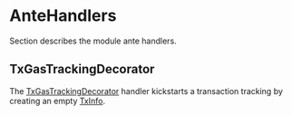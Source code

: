 <!--
order: 2
-->

# AnteHandlers

Section describes the module ante handlers.

## TxGasTrackingDecorator

The [TxGasTrackingDecorator](../ante/tracking.go#L15) handler kickstarts a
transaction tracking by creating an empty [TxInfo](01\_state.md#TxInfo).
